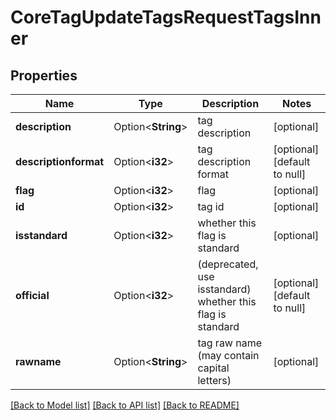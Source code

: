 # CoreTagUpdateTagsRequestTagsInner

## Properties

Name | Type | Description | Notes
------------ | ------------- | ------------- | -------------
**description** | Option<**String**> | tag description | [optional]
**descriptionformat** | Option<**i32**> | tag description format | [optional][default to null]
**flag** | Option<**i32**> | flag | [optional]
**id** | Option<**i32**> | tag id | [optional]
**isstandard** | Option<**i32**> | whether this flag is standard | [optional]
**official** | Option<**i32**> | (deprecated, use isstandard) whether this flag is standard | [optional][default to null]
**rawname** | Option<**String**> | tag raw name (may contain capital letters) | [optional]

[[Back to Model list]](../README.md#documentation-for-models) [[Back to API list]](../README.md#documentation-for-api-endpoints) [[Back to README]](../README.md)


